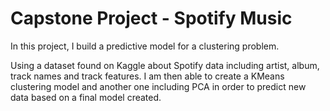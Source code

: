 # Capstone Project - Spotify Music

In this project, I build a predictive model for a clustering problem.

Using a dataset found on Kaggle about Spotify data including artist, album, track names and track features.
I am then able to create a KMeans clustering model and another one including PCA in order to predict new data based on a final model created.


